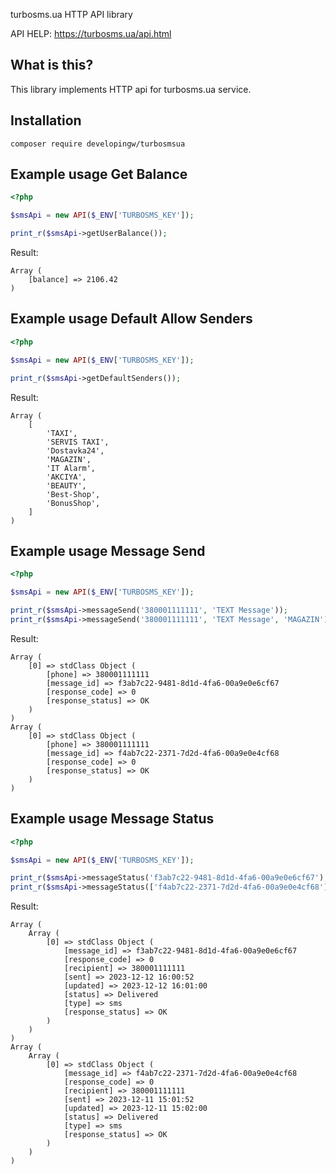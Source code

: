 turbosms.ua HTTP API library

API HELP: https://turbosms.ua/api.html

What is this?
-------------

This library implements HTTP api for turbosms.ua service.

Installation
------------
```shell
composer require developingw/turbosmsua
```

Example usage Get Balance
------------
```php
<?php

$smsApi = new API($_ENV['TURBOSMS_KEY']);

print_r($smsApi->getUserBalance());
```
Result:
```
Array (
    [balance] => 2106.42
)
```

Example usage Default Allow Senders
------------
```php
<?php

$smsApi = new API($_ENV['TURBOSMS_KEY']);

print_r($smsApi->getDefaultSenders());
```
Result:
```
Array (
    [
        'TAXI',
        'SERVIS TAXI',
        'Dostavka24',
        'MAGAZIN',
        'IT Alarm',
        'AKCIYA',
        'BEAUTY',
        'Best-Shop',
        'BonusShop',
    ]
)
```

Example usage Message Send
------------
```php
<?php

$smsApi = new API($_ENV['TURBOSMS_KEY']);

print_r($smsApi->messageSend('380001111111', 'TEXT Message'));
print_r($smsApi->messageSend('380001111111', 'TEXT Message', 'MAGAZIN'));
```
Result:
```
Array (
    [0] => stdClass Object (
		[phone] => 380001111111
		[message_id] => f3ab7c22-9481-8d1d-4fa6-00a9e0e6cf67
		[response_code] => 0
		[response_status] => OK
	)
)
Array (
    [0] => stdClass Object (
		[phone] => 380001111111
		[message_id] => f4ab7c22-2371-7d2d-4fa6-00a9e0e4cf68
		[response_code] => 0
		[response_status] => OK
	)
)
```

Example usage Message Status
------------
```php
<?php

$smsApi = new API($_ENV['TURBOSMS_KEY']);

print_r($smsApi->messageStatus('f3ab7c22-9481-8d1d-4fa6-00a9e0e6cf67');
print_r($smsApi->messageStatus(['f4ab7c22-2371-7d2d-4fa6-00a9e0e4cf68']);
```
Result:
```
Array (
    Array (
        [0] => stdClass Object (
            [message_id] => f3ab7c22-9481-8d1d-4fa6-00a9e0e6cf67
            [response_code] => 0
            [recipient] => 380001111111
            [sent] => 2023-12-12 16:00:52
            [updated] => 2023-12-12 16:01:00
            [status] => Delivered
            [type] => sms
            [response_status] => OK
        )
    )
)
Array (
    Array (
        [0] => stdClass Object (
            [message_id] => f4ab7c22-2371-7d2d-4fa6-00a9e0e4cf68
            [response_code] => 0
            [recipient] => 380001111111
            [sent] => 2023-12-11 15:01:52
            [updated] => 2023-12-11 15:02:00
            [status] => Delivered
            [type] => sms
            [response_status] => OK
        )
    )
)
```